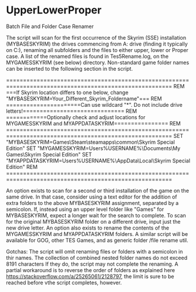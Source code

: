 # UpperLowerProper
Batch File and Folder Case Renamer

The script will scan for the first occurrence of the Skyrim (SSE) installation (MYBASESKYRIM) the drives
commencing from A: drive (finding it typically on C:), renaming all subfolders and the files to either 
upper, lower or Proper case. A list of the renamed files is found in Tes5Rename.log, on the MYGAMESSKYRIM
(see below) directory. Non-standard game folder names can be inserted to the following section in the script.

=======================================================================================================
REM ===If Skyrim location differs to one below, change "MYBASESKYRIM=Your_Different_Skyrim_Foldername"===
REM ======================Can use wildcard "*". Do not include drive letters!==============================
REM ============Optionally check and adjust locations for MYGAMESSKYRIM and MYAPPDATASKYRIM================
REM =======================================================================================================
SET "MYBASESKYRIM=Games\Steam\steamapps\common\Skyrim Special Edition"
SET "MYGAMESSKYRIM=Users\%USERNAME%\Documents\My Games\Skyrim Special Edition"
SET "MYAPPDATASKYRIM=Users\%USERNAME%\AppData\Local\Skyrim Special Edition"
REM =======================================================================================================

An option exists to scan for a second or third installation of the game on the same drive.
In that case, consider using a text editor for the addition of extra folders to the above 
MYBASESKYRIM assignment, separated by a semicolon.
If, instead using an upper level folder like "Games" for MYBASESKYRIM, expect a longer wait
for the search to complete. To scan for the original MYBASESKYRIM folder on a different drive,
input just the new drive letter.
An option also exists to rename the contents of the MYGAMESSKYRIM and MYAPPDATASKYRIM folders.
A similar script will be available for GOG, other TES Games, and as generic folder /file rename util.

Gotchas:
The script will omit renaming files or folders with a semicolon in thir names.
The collection of combined nested folder names do not exceed 8191 characters
If they do, the script may not complete the renaming. A partial workaround is to reverse the order of folders as
explained here https://stackoverflow.com/a/25265061/2128797, the limit is sure to be reached before vthe script completes, however.
